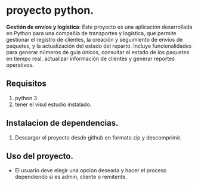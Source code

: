 # proyecto python.
**Gestión de envíos y logística**:
Este proyecto es una aplicación desarrollada en Python para una compañía de transportes y logística, que permite gestionar el registro de clientes, la creación y seguimiento de envíos de paquetes, y la actualización del estado del reparto. Incluye funcionalidades para generar números de guía únicos, consultar el estado de los paquetes en tiempo real, actualizar información de clientes y generar reportes operativos.

## Requisitos
1. python 3
2. tener el visul estudio instalado.

## Instalacion de dependencias.
1. Descargar el proyecto desde github en formato zip y descomprimir.

## Uso del proyecto.
- El usuario deve elegir una opcion deseada y hacer el proceso dependiendo si es admin, cliente o remitente.
